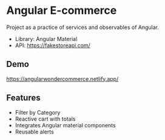 
# Angular E-commerce

Project as a practice of services and observables of Angular.
- Library: Angular Material
- API: https://fakestoreapi.com/


## Demo

https://angularwondercommerce.netlify.app/


## Features

- Filter by Category
- Reactive cart with totals
- Integrates Angular material components
- Reusable alerts

